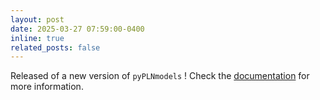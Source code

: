 ```yaml
---
layout: post
date: 2025-03-27 07:59:00-0400
inline: true
related_posts: false
---
```


Released of a new version of `pyPLNmodels` ! Check the [documentation](https://pypln.readthedocs.io/en/latest/pyPLNmodels.html) for more information.

